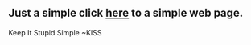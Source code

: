 ## Just a simple click <a href="http://xrexonx.github.io/" target="_blank">here</a> to a simple web page.

Keep It Stupid Simple ~KISS



